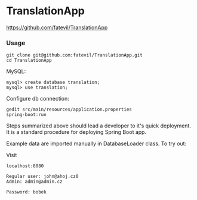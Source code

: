 # TranslationApp

https://github.com/fatevil/TranslationApp


### Usage

```
git clone git@github.com:fatevil/TranslationApp.git
cd TranslationApp
```

MySQL:
```
mysql> create database translation;
mysql> use translation;
 ```

Configure db connection:
```
gedit src/main/resources/application.properties
spring-boot:run
```

Steps summarized above should lead a developer to it's quick deployment. It is a standard procedure for deploying Spring Boot app.

Example data are imported manually in DatabaseLoader class. To try out: 


Visit
```
localhost:8080
```
```
Regular user: john@ahoj.cz0
Admin: admin@admin.cz

Password: bobek
```